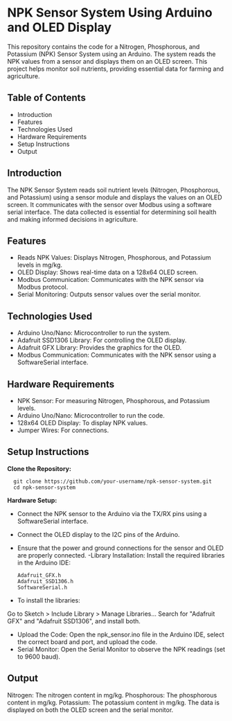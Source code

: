 # NPK Sensor System Using Arduino and OLED Display
This repository contains the code for a Nitrogen, Phosphorous, and Potassium (NPK) Sensor System using an Arduino. The system reads the NPK values from a sensor and displays them on an OLED screen. This project helps monitor soil nutrients, providing essential data for farming and agriculture.

## Table of Contents
- Introduction
- Features
- Technologies Used
- Hardware Requirements
- Setup Instructions
- Output

## Introduction
The NPK Sensor System reads soil nutrient levels (Nitrogen, Phosphorous, and Potassium) using a sensor module and displays the values on an OLED screen. It communicates with the sensor over Modbus using a software serial interface. The data collected is essential for determining soil health and making informed decisions in agriculture.

## Features
- Reads NPK Values: Displays Nitrogen, Phosphorous, and Potassium levels in mg/kg.
- OLED Display: Shows real-time data on a 128x64 OLED screen.
- Modbus Communication: Communicates with the NPK sensor via Modbus protocol.
- Serial Monitoring: Outputs sensor values over the serial monitor.
  
## Technologies Used
- Arduino Uno/Nano: Microcontroller to run the system.
- Adafruit SSD1306 Library: For controlling the OLED display.
- Adafruit GFX Library: Provides the graphics for the OLED.
- Modbus Communication: Communicates with the NPK sensor using a SoftwareSerial interface.
  
## Hardware Requirements
- NPK Sensor: For measuring Nitrogen, Phosphorous, and Potassium levels.
- Arduino Uno/Nano: Microcontroller to run the code.
- 128x64 OLED Display: To display NPK values.
- Jumper Wires: For connections.
  
## Setup Instructions

**Clone the Repository:**

      git clone https://github.com/your-username/npk-sensor-system.git
      cd npk-sensor-system

**Hardware Setup:**

- Connect the NPK sensor to the Arduino via the TX/RX pins using a SoftwareSerial interface.
- Connect the OLED display to the I2C pins of the Arduino.
- Ensure that the power and ground connections for the sensor and OLED are properly connected.
-Library Installation: Install the required libraries in the Arduino IDE:

      Adafruit_GFX.h
      Adafruit_SSD1306.h
      SoftwareSerial.h
  
- To install the libraries:

Go to Sketch > Include Library > Manage Libraries...
Search for "Adafruit GFX" and "Adafruit SSD1306", and install both.
- Upload the Code: Open the npk_sensor.ino file in the Arduino IDE, select the correct board and port, and upload the code.
- Serial Monitor: Open the Serial Monitor to observe the NPK readings (set to 9600 baud).

## Output

Nitrogen: The nitrogen content in mg/kg.
Phosphorous: The phosphorous content in mg/kg.
Potassium: The potassium content in mg/kg.
The data is displayed on both the OLED screen and the serial monitor.

